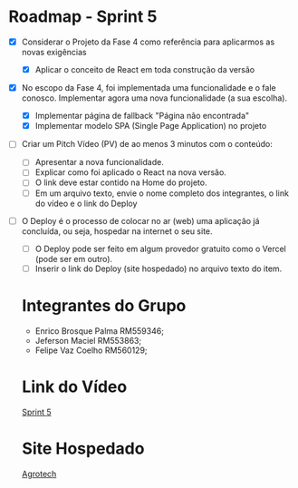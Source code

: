# Roadmap - Sprint 5

- [x] Considerar o Projeto da Fase 4 como referência para aplicarmos as novas exigências
  - [x] Aplicar o conceito de React em toda construção da versão
- [x] No escopo da Fase 4, foi implementada uma funcionalidade e o fale conosco. Implementar agora uma nova funcionalidade (a sua escolha).
  - [x] Implementar página de fallback "Página não encontrada"
  - [x] Implementar modelo SPA (Single Page Application) no projeto
- [ ] Criar um Pitch Vídeo (PV) de ao menos 3 minutos com o conteúdo:
  - [ ] Apresentar a nova funcionalidade.
  - [ ] Explicar como foi aplicado o React na nova versão.
  - [ ] O link deve estar contido na Home do projeto.
  - [ ] Em um arquivo texto, envie o nome completo dos integrantes, o link do vídeo e o link do Deploy
- [ ] O Deploy é o processo de colocar no ar (web) uma aplicação já concluída, ou seja, hospedar na internet o seu site.
  - [ ] O Deploy pode ser feito em algum provedor gratuito como o Vercel (pode ser em outro).
  - [ ] Inserir o link do Deploy (site hospedado) no arquivo texto do item.

  # Integrantes do Grupo

  - Enrico Brosque Palma RM559346;
  - Jeferson Maciel RM553863;
  - Felipe Vaz Coelho RM560129;

  # Link do Vídeo

  [Sprint 5]()

  # Site Hospedado

  [Agrotech]()